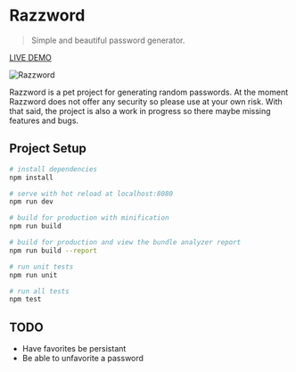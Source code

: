 # Razzword

> Simple and beautiful password generator.

[LIVE DEMO](http://razzword.surge.sh/)

![Razzword](http://i.imgur.com/EVDR8NN.png)

Razzword is a pet project for generating random passwords. At the moment Razzword does not offer any security so please use at your own risk. With that said, the project is also a work in progress so there maybe missing features and bugs.

## Project Setup

``` bash
# install dependencies
npm install

# serve with hot reload at localhost:8080
npm run dev

# build for production with minification
npm run build

# build for production and view the bundle analyzer report
npm run build --report

# run unit tests
npm run unit

# run all tests
npm test
```
## TODO
- Have favorites be persistant
- Be able to unfavorite a password
